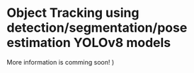 # Object Tracking using detection/segmentation/pose estimation YOLOv8 models

More information is comming soon! )